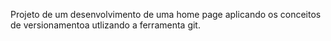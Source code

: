 Projeto de um desenvolvimento de uma home page aplicando os conceitos de versionamentoa utlizando a ferramenta git.
